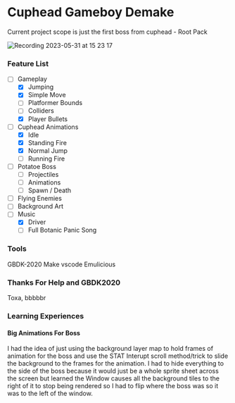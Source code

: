 # Cuphead Gameboy Demake
Current project scope is just the first boss from cuphead - Root Pack

![Recording 2023-05-31 at 15 23 17](https://github.com/deluxturtle/cuphead_gb/assets/4693968/588d3c0b-fe59-46f7-bc98-ab25e9ef2ec5)

### Feature List
- [ ] Gameplay
    - [x] Jumping
    - [x] Simple Move
    - [ ] Platformer Bounds
    - [ ] Colliders
    - [x] Player Bullets
- [ ] Cuphead Animations
    - [x] Idle
    - [x] Standing Fire
    - [x] Normal Jump
    - [ ] Running Fire
- [ ] Potatoe Boss
    - [ ] Projectiles
    - [ ] Animations
    - [ ] Spawn / Death
- [ ] Flying Enemies
- [ ] Background Art
- [ ] Music
    - [x] Driver
    - [ ] Full Botanic Panic Song

### Tools
GBDK-2020
Make
vscode
Emulicious

### Thanks For Help and GBDK2020
Toxa,
bbbbbr


### Learning Experiences

#### Big Animations For Boss
I had the idea of just using the background layer map to hold frames of animation for the boss and use the STAT Interupt scroll method/trick to slide the background to the frames for the animation.
I had to hide everything to the side of the boss because it would just be a whole sprite sheet across the screen but learned the Window causes all the background tiles to the right of it to stop being rendered so I had to flip where the boss was so it was to the left of the window.
